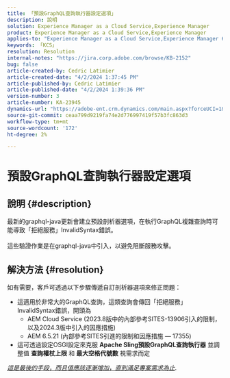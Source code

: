 ```yaml
---
title: 「預設GraphQL查詢執行器設定選項」
description: 說明
solution: Experience Manager as a Cloud Service,Experience Manager
product: Experience Manager as a Cloud Service,Experience Manager
applies-to: "Experience Manager as a Cloud Service,Experience Manager 6.5"
keywords: 「KCS」
resolution: Resolution
internal-notes: "https://jira.corp.adobe.com/browse/KB-2152"
bug: false
article-created-by: Cedric Latimier
article-created-date: "4/2/2024 1:37:45 PM"
article-published-by: Cedric Latimier
article-published-date: "4/2/2024 1:39:36 PM"
version-number: 3
article-number: KA-23945
dynamics-url: "https://adobe-ent.crm.dynamics.com/main.aspx?forceUCI=1&pagetype=entityrecord&etn=knowledgearticle&id=6a2ee22e-f6f0-ee11-904b-000d3a3110f0"
source-git-commit: ceaa799d9219fa74e2d776997419f57b3fc863d3
workflow-type: tm+mt
source-wordcount: '172'
ht-degree: 2%

---
```


# 預設GraphQL查詢執行器設定選項

## 說明 {#description}

最新的graphql-java更新會建立預設剖析器選項，在執行GraphQL複雜查詢時可能導致「拒絕服務」InvalidSyntax錯誤。 <br><br>這些驗證作業是在graphql-java中引入，以避免阻斷服務攻擊。 

## 解決方法 {#resolution}


如有需要，客戶可透過以下步驟傳遞自訂剖析器選項來修正問題：

- 這適用於非常大的GraphQL查詢，這類查詢會傳回「拒絕服務」InvalidSyntax錯誤，開頭為
   - AEM Cloud Service (2023.8版中的內部參考SITES-13906引入的限制，以及2024.3版中引入的因應措施)
   - AEM 6.5.21 (內部參考SITES引進的限制和因應措施 — 17355)
- 這可透過設定OSGI設定來克服 <b>Apache Sling預設GraphQL查詢執行器</b> 並調整值 <b>查詢權杖上限</b> 和 <b>最大空格代號數</b> 視需求而定


*<u>這是最後的手段，而且值應該逐漸增加，直到滿足專案需求為止</u>*.
